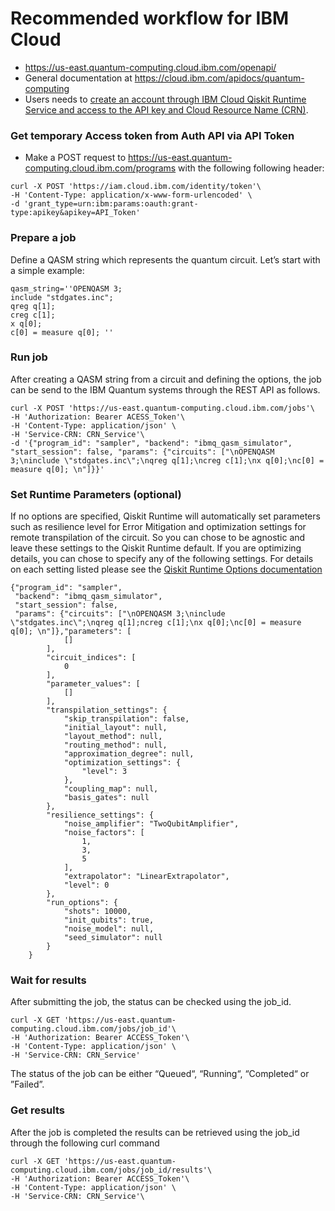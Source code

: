 # Recommended workflow for IBM Cloud

* https://us-east.quantum-computing.cloud.ibm.com/openapi/ 
* General documentation at https://cloud.ibm.com/apidocs/quantum-computing 
* Users needs to [create an account through IBM Cloud Qiskit Runtime Service and access to the API key and Cloud Resource Name (CRN)](https://cloud.ibm.com/apidocs/quantum-computing#authentication). 

### Get temporary Access token from Auth API via API Token

* Make a POST request to https://us-east.quantum-computing.cloud.ibm.com/programs with the following following header:

```shell
curl -X POST 'https://iam.cloud.ibm.com/identity/token'\
-H 'Content-Type: application/x-www-form-urlencoded' \
-d 'grant_type=urn:ibm:params:oauth:grant-type:apikey&apikey=API_Token' 
```

### Prepare a job

Define a QASM string which represents the quantum circuit. Let’s start with a simple example: 

```shell
qasm_string=''OPENQASM 3; 
include "stdgates.inc"; 
qreg q[1]; 
creg c[1]; 
x q[0]; 
c[0] = measure q[0]; ''
```
### Run job

After creating a QASM string from a circuit and defining the options, the job can be send to the IBM Quantum systems through the REST API as follows.

```shell
curl -X POST 'https://us-east.quantum-computing.cloud.ibm.com/jobs'\
-H 'Authorization: Bearer ACESS_Token'\
-H 'Content-Type: application/json' \
-H 'Service-CRN: CRN_Service'\
-d '{"program_id": "sampler", "backend": "ibmq_qasm_simulator", "start_session": false, "params": {"circuits": ["\nOPENQASM 3;\ninclude \"stdgates.inc\";\nqreg q[1];\ncreg c[1];\nx q[0];\nc[0] = measure q[0]; \n"]}}' 
```
### Set Runtime Parameters (optional)

If no options are specified, Qiskit Runtime will automatically set parameters such as resilience level for Error Mitigation and optimization settings for remote transpilation of the circuit. So you can chose to be agnostic and leave these settings to the Qiskit Runtime default. If you are optimizing details, you can chose to specify any of the following settings. For details on each setting listed please see the [Qiskit Runtime Options documentation](https://docs.quantum-computing.ibm.com/api/qiskit-ibm-runtime/qiskit_ibm_runtime.options.Options)

```shell
{"program_id": "sampler", 
 "backend": "ibmq_qasm_simulator", 
 "start_session": false, 
 "params": {"circuits": ["\nOPENQASM 3;\ninclude \"stdgates.inc\";\nqreg q[1];ncreg c[1];\nx q[0];\nc[0] = measure q[0]; \n"]},"parameters": [
            []
        ],
        "circuit_indices": [
            0
        ],
        "parameter_values": [
            []
        ],
        "transpilation_settings": {
            "skip_transpilation": false,
            "initial_layout": null,
            "layout_method": null,
            "routing_method": null,
            "approximation_degree": null,
            "optimization_settings": {
                "level": 3
            },
            "coupling_map": null,
            "basis_gates": null
        },
        "resilience_settings": {
            "noise_amplifier": "TwoQubitAmplifier",
            "noise_factors": [
                1,
                3,
                5
            ],
            "extrapolator": "LinearExtrapolator",
            "level": 0
        },
        "run_options": {
            "shots": 10000,
            "init_qubits": true,
            "noise_model": null,
            "seed_simulator": null
        }
    }
```

### Wait for results

After submitting the job, the status can be checked using the job_id.

```shell
curl -X GET 'https://us-east.quantum-computing.cloud.ibm.com/jobs/job_id'\
-H 'Authorization: Bearer ACCESS_Token'\
-H 'Content-Type: application/json' \
-H 'Service-CRN: CRN_Service' 
```

The status of the job can be either “Queued“, “Running“, “Completed“ or ”Failed”. 

### Get results

After the job is completed the results can be retrieved using the job_id through the following curl command

```shell
curl -X GET 'https://us-east.quantum-computing.cloud.ibm.com/jobs/job_id/results'\
-H 'Authorization: Bearer ACCESS_Token'\
-H 'Content-Type: application/json' \
-H 'Service-CRN: CRN_Service'\

```